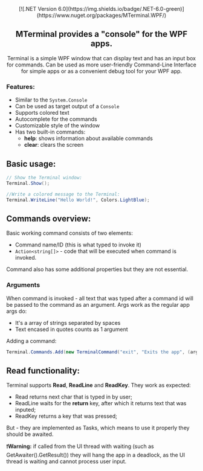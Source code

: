 <div align="center">
[![.NET Version 6.0](https://img.shields.io/badge/.NET-6.0-green)](https://www.nuget.org/packages/MTerminal.WPF/)
</div>


<div align="center">
  <h2>MTerminal provides a "console" for the WPF apps.</h2>
  
  Terminal is a simple WPF window that can display text and has an input box for commands.
  Can be used as more user-friendly Command-Line Interface for simple apps or as a convenient debug tool for your WPF app.
</div>

### Features:
  
- Similar to the `System.Console`
- Can be used as target output of a `Console`
- Supports colored text
- Autocomplete for the commands
- Customizable style of the window
- Has two built-in commands:
  - **help**: shows information about available commands
  - **clear**: clears the screen

## Basic usage:
```csharp
// Show the Terminal window:
Terminal.Show();

//Write a colored message to the Terminal:
Terminal.WriteLine("Hello World!", Colors.LightBlue);
```

## **Commands overview:**

Basic working command consists of two elements:
- Command name/ID (this is what typed to invoke it)
- `Action<string[]>` - code that will be executed when command is invoked.

Command also has some additional properties but they are not essential.

### **Arguments**

When command is invoked - all text that was typed after a command id will be passed to the command as an argument.
Args work as the regular app args do:
 - It's a array of strings separated by spaces
 - Text encased in quotes counts as 1 argument

Adding a command:
```csharp
Terminal.Commands.Add(new TerminalCommand("exit", "Exits the app", (args) => App.Shutdown()));
```

## **Read functionality:**

Terminal supports **Read**, **ReadLine** and **ReadKey**.
They work as expected: 
- Read returns next char that is typed in by user;
- ReadLine waits for the __return__ key, after which it returns text that was inputed;
- ReadKey returns a key that was pressed;

But - they are implemented as Tasks, which means to use it properly they should be awaited.

❗**Warning:**  if called from the UI thread with waiting (such as GetAwaiter().GetResult()) they will hang the app in a deadlock, as the UI thread is waiting and cannot process user input.
